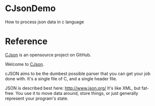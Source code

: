 # CJsonDemo

How to process json data in c language

# Reference

[CJson](https://github.com/DaveGamble/cJSON) is an opensource project on GitHub.

Welcome to [CJson](https://github.com/DaveGamble/cJSON).

cJSON aims to be the dumbest possible parser that you can get your job done with. It's a single file of C, and a single
header file.

JSON is described best here: http://www.json.org/
It's like XML, but fat-free. You use it to move data around, store things, or just generally represent your program's
state.
